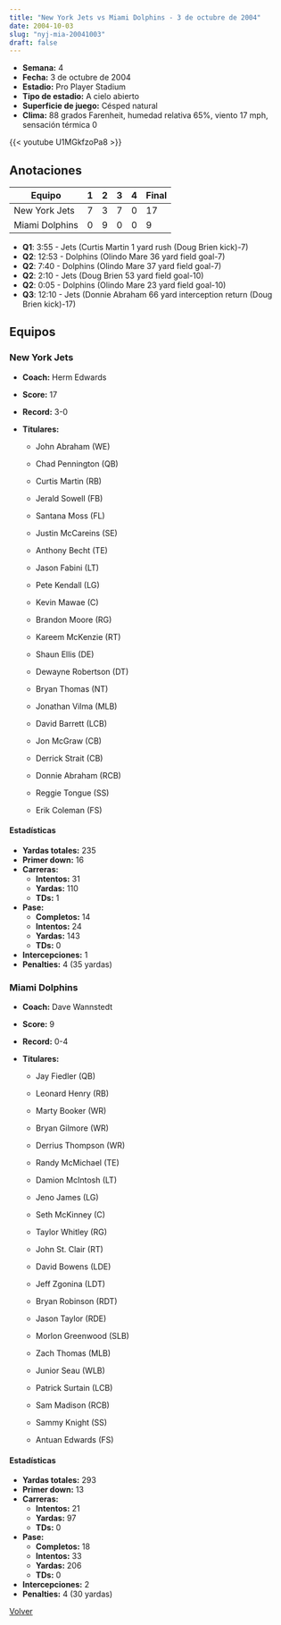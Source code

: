 ```yaml
---
title: "New York Jets vs Miami Dolphins - 3 de octubre de 2004"
date: 2004-10-03
slug: "nyj-mia-20041003"
draft: false
---
```


- **Semana:** 4
- **Fecha:** 3 de octubre de 2004
- **Estadio:** Pro Player Stadium
- **Tipo de estadio:** A cielo abierto
- **Superficie de juego:** Césped natural
- **Clima:** 88 grados Farenheit, humedad relativa 65%, viento 17 mph, sensación térmica 0


{{< youtube U1MGkfzoPa8 >}}


## Anotaciones
| Equipo | 1 | 2 | 3 | 4 | Final |
|--------|---|---|---|---|-------|
| New York Jets  | 7 | 3 | 7 | 0  | 17 |
| Miami Dolphins  | 0 | 9 | 0 | 0  | 9 |
- **Q1**: 3:55 - Jets (Curtis Martin 1 yard rush (Doug Brien kick)-7)
- **Q2**: 12:53 - Dolphins (Olindo Mare 36 yard field goal-7)
- **Q2**: 7:40 - Dolphins (Olindo Mare 37 yard field goal-7)
- **Q2**: 2:10 - Jets (Doug Brien 53 yard field goal-10)
- **Q2**: 0:05 - Dolphins (Olindo Mare 23 yard field goal-10)
- **Q3**: 12:10 - Jets (Donnie Abraham 66 yard interception return (Doug Brien kick)-17)


## Equipos


### New York Jets
* **Coach:** Herm Edwards
* **Score:** 17
* **Record:** 3-0
* **Titulares:** 

  * John Abraham (WE) 

  * Chad Pennington (QB) 

  * Curtis Martin (RB) 

  * Jerald Sowell (FB) 

  * Santana Moss (FL) 

  * Justin McCareins (SE) 

  * Anthony Becht (TE) 

  * Jason Fabini (LT) 

  * Pete Kendall (LG) 

  * Kevin Mawae (C) 

  * Brandon Moore (RG) 

  * Kareem McKenzie (RT) 

  * Shaun Ellis (DE) 

  * Dewayne Robertson (DT) 

  * Bryan Thomas (NT) 

  * Jonathan Vilma (MLB) 

  * David Barrett (LCB) 

  * Jon McGraw (CB) 

  * Derrick Strait (CB) 

  * Donnie Abraham (RCB) 

  * Reggie Tongue (SS) 

  * Erik Coleman (FS) 

#### Estadísticas
* **Yardas totales:** 235
* **Primer down:** 16
* **Carreras:**
  * **Intentos:** 31
  * **Yardas:** 110
  * **TDs:** 1
* **Pase:**
  * **Completos:** 14
  * **Intentos:** 24
  * **Yardas:** 143
  * **TDs:** 0
* **Intercepciones:** 1
* **Penalties:** 4 (35 yardas)

### Miami Dolphins
* **Coach:** Dave Wannstedt
* **Score:** 9
* **Record:** 0-4
* **Titulares:** 

  * Jay Fiedler (QB) 

  * Leonard Henry (RB) 

  * Marty Booker (WR) 

  * Bryan Gilmore (WR) 

  * Derrius Thompson (WR) 

  * Randy McMichael (TE) 

  * Damion McIntosh (LT) 

  * Jeno James (LG) 

  * Seth McKinney (C) 

  * Taylor Whitley (RG) 

  * John St. Clair (RT) 

  * David Bowens (LDE) 

  * Jeff Zgonina (LDT) 

  * Bryan Robinson (RDT) 

  * Jason Taylor (RDE) 

  * Morlon Greenwood (SLB) 

  * Zach Thomas (MLB) 

  * Junior Seau (WLB) 

  * Patrick Surtain (LCB) 

  * Sam Madison (RCB) 

  * Sammy Knight (SS) 

  * Antuan Edwards (FS) 

#### Estadísticas
* **Yardas totales:** 293
* **Primer down:** 13
* **Carreras:**
  * **Intentos:** 21
  * **Yardas:** 97
  * **TDs:** 0
* **Pase:**
  * **Completos:** 18
  * **Intentos:** 33
  * **Yardas:** 206
  * **TDs:** 0
* **Intercepciones:** 2
* **Penalties:** 4 (30 yardas)


[Volver](/historia/2004)
